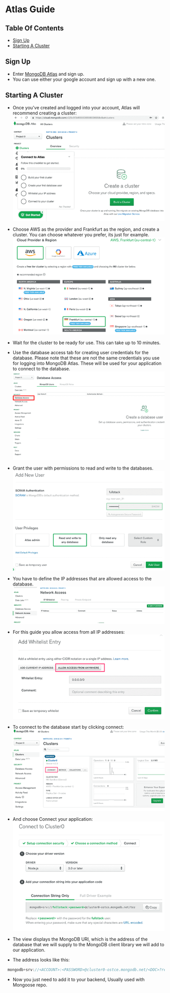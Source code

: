 # Atlas Guide

## Table Of Contents
* [Sign Up](#Sign%20Up)
* [Starting A Cluster](#Starting%20A%20Cluster)

## Sign Up
* Enter [MongoDB Atlas](https://www.mongodb.com/cloud/atlas) and sign up.
* You can use either your google account and sign up with a new one.

## Starting A Cluster
* Once you've created and logged into your account, Atlas will recommend creating a cluster: ![start](files/57.png)

* Choose AWS as the provider and Frankfurt as the region, and create a cluster.
You can choose whatever you prefer, its just for example.
![set up](files/58.png)

* Wait for the cluster to be ready for use. This can take up to 10 minutes.

* Use the database access tab for creating user credentials for the database. Please note that these are not the same credentials you use for logging into MongoDB Atlas. These will be used for your application to connect to the database.
![create user](files/59.png)

* Grant the user with permissions to read and write to the databases.
![permissions](files/60.png)

* You have to define the IP addresses that are allowed access to the database.
![permissions](files/61ea.png)

* For this guide you allow access from all IP addresses:
![all-ip](files/62.png)

* To connect to the database start by clicking connect:
![connect](files/63ea.png)

* And choose Connect your application:
![connect](files/64ea.png)

* The view displays the MongoDB URI, which is the address of the database that we will supply to the MongoDB client library we will add to our application.

* The address looks like this:
``` Javascript
 mongodb+srv://<ACCOUNT>:<PASSWORD>@cluster0-ostce.mongodb.net/<DOC>?retryWrites=true 

```
* Now you just need to add it to your backend, Usually used with Mongoose repo.
